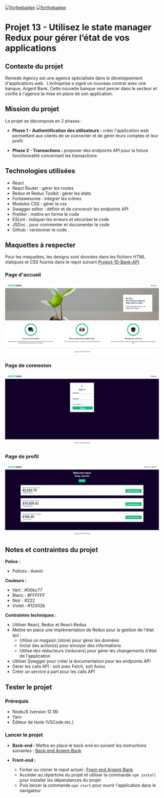 [![forthebadge](https://forthebadge.com/images/badges/made-with-javascript.svg)](https://forthebadge.com) [![forthebadge](https://forthebadge.com/images/badges/uses-css.svg)](https://forthebadge.com)

# Projet 13 - Utilisez le state manager Redux pour gérer l’état de vos applications

## Contexte du projet

Remede Agency est une agence spécialisée dans le développement d'applications web. 
L’entreprise a signé un nouveau contrat avec une banque, Argent Bank. Cette nouvelle banque veut percer dans le secteur et confie à l'agence la mise en place de son application.

## Mission du projet

Le projet se décompose en 2 phases :

- **Phase 1 - Authentification des utilisateurs :** créer l'application web permettant aux clients de se connecter et de gérer leurs comptes et leur profil

- **Phase 2 - Transactions :** proposer des endpoints API pour la future fonctionnalité concernant les transactions

## Technologies utilisées

- React
- React Router : gérer les routes
- Redux et Redux Toolkit : gérer les états
- Fontawesome : intégrer les icônes
- Modules CSS : gérer le css
- Swagger editor : définir et de concevoir les endpoints API
- Prettier : mettre en forme le code
- ESLint : indiquer les erreurs et sécuriser le code
- JSDoc : pour commenter et documenter le code
- Github : versionner le code

## Maquettes à respecter

Pour les maquettes, les designs sont données dans les fichiers HTML statiques et CSS fournis dans le repot suivant [Project-10-Bank-API](https://github.com/OpenClassrooms-Student-Center/Project-10-Bank-API/tree/master/designs).

### Page d'accueil

![Home page Argent Bank](./public/assets/img/HomePage.png)

### Page de connexion

![Login page Argent Bank](./public/assets/img/LoginPage.png)

### Page de profil

![Profile page Argent Bank](./public/assets/img/ProfilePage.png)

## Notes et contraintes du projet

**Police :**

- Polices : Avenir

**Couleurs :**

- Vert : #00bc77
- Blanc : #FFFFFF
- Noir : #222
- Violet : #12002b

**Contraintes techniques :**

- Utiliser React, Redux et React-Redux
- Mettre en place une implémentation de Redux pour la gestion de l'état qui :
  - Utilise un magasin (store) pour gérer les données
  - Inclut des action(s) pour envoyer des informations
  - Utilise des réducteurs (reducers) pour gérer les changements d'état de l'application
- Utiliser Swagger pour créer la documentation pour les endpoints API
- Gérer les calls API : soit avec Fetch, soit Axios
- Créer un service à part pour les calls API

## Tester le projet

### Prérequis

- NodeJS (version 12.18)
- Yarn
- Éditeur de texte (VSCode etc.)

### Lancer le projet

- **Back-end :**
  Mettre en place le back-end en suivant les instructions suivantes : [Back-end Argent-Bank](https://github.com/OpenClassrooms-Student-Center/Project-10-Bank-API)

- **Front-end :**
  - Forker ou cloner le repot actuel : [Front-end Argent-Bank](https://github.com/Magma73/Projet-13-argent-bank)
  - Accéder au répertoire du projet et utiliser la commande `npm install` pour installer les dépendances du projet
  - Puis lancer la commande `npm start` pour ouvrir l'application dans le navigateur

[def]: /argent-bank//public/assets/img/HomePage.png
